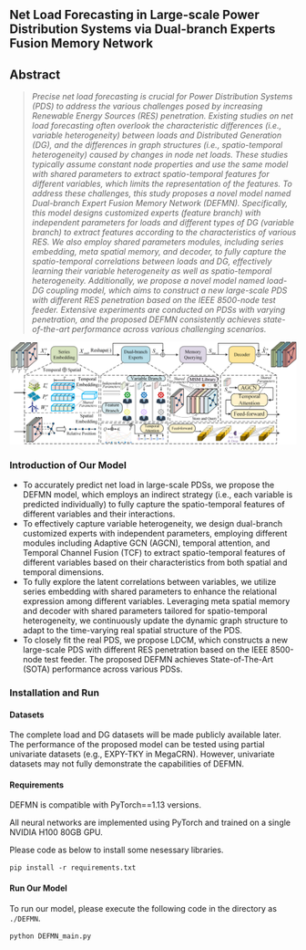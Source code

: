 ## Net Load Forecasting in Large-scale Power Distribution Systems via Dual-branch Experts Fusion Memory Network
## Abstract
> *Precise net load forecasting is crucial for Power Distribution Systems (PDS) to address the various challenges posed by increasing Renewable Energy Sources (RES) penetration. Existing studies on net load forecasting often overlook the characteristic differences (i.e., variable heterogeneity) between loads and Distributed Generation (DG), and the differences in graph structures (i.e., spatio-temporal heterogeneity) caused by changes in node net loads. These studies typically assume constant node properties and use the same model with shared parameters to extract spatio-temporal features for different variables, which limits the representation of the features. To address these challenges, this study proposes a novel model named Dual-branch Expert Fusion Memory Network (DEFMN). Specifically, this model designs customized experts (feature branch) with independent parameters for loads and different types of DG (variable branch) to extract features according to the characteristics of various RES. We also employ shared parameters modules, including series embedding, meta spatial memory, and decoder, to fully capture the spatio-temporal correlations between loads and DG, effectively learning their variable heterogeneity as well as spatio-temporal heterogeneity. Additionally, we propose a novel model named load-DG coupling model, which aims to construct a new large-scale PDS with different RES penetration based on the IEEE 8500-node test feeder. Extensive experiments are conducted on PDSs with varying penetration, and the proposed DEFMN consistently achieves state-of-the-art performance across various challenging scenarios.*
> 
![image](https://github.com/lishijie15/DEFMN/blob/ba745b7380de1ae4a9ee5819471696b75e07d402/pictures/DEFMN.png)
> 
### Introduction of Our Model

* To accurately predict net load in large-scale PDSs, we propose the DEFMN model, which employs an indirect strategy (i.e., each variable is predicted individually) to fully capture the spatio-temporal features of different variables and their interactions. 
* To effectively capture variable heterogeneity, we design dual-branch customized experts with independent parameters, employing different modules including Adaptive GCN (AGCN), temporal attention, and Temporal Channel Fusion (TCF) to extract spatio-temporal features of different variables based on their characteristics from both spatial and temporal dimensions.
* To fully explore the latent correlations between variables, we utilize series embedding with shared parameters to enhance the relational expression among different variables. Leveraging meta spatial memory and decoder with shared parameters tailored for spatio-temporal heterogeneity, we continuously update the dynamic graph structure to adapt to the time-varying real spatial structure of the PDS.
* To closely fit the real PDS, we propose LDCM, which constructs a new large-scale PDS with different RES penetration based on the IEEE 8500-node test feeder. The proposed DEFMN achieves State-of-The-Art (SOTA) performance across various PDSs.


### Installation and Run

#### Datasets

The complete load and DG datasets will be made publicly available later. The performance of the proposed model can be tested using partial univariate datasets (e.g., EXPY-TKY in MegaCRN). However, univariate datasets may not fully demonstrate the capabilities of DEFMN.

#### Requirements

DEFMN is compatible with PyTorch==1.13 versions.

All neural networks are implemented using PyTorch and trained on a single NVIDIA H100 80GB GPU.

Please code as below to install some nesessary libraries.

```
pip install -r requirements.txt
```



#### Run Our Model

To run our model, please execute the following code in the directory as `./DEFMN`.

```
python DEFMN_main.py 
```


